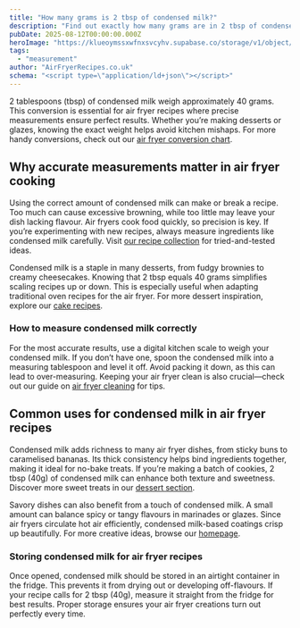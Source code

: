 ```yaml
---
title: "How many grams is 2 tbsp of condensed milk?"
description: "Find out exactly how many grams are in 2 tbsp of condensed milk for perfect air fryer recipes every time."
pubDate: 2025-08-12T00:00:00.000Z
heroImage: "https://klueoymssxwfnxsvcyhv.supabase.co/storage/v1/object/public/md/how-many-grams-is-2-tbsp-condensed-milk-0bcbaf37.webp"
tags:
  - "measurement"
author: "AirFryerRecipes.co.uk"
schema: "<script type=\"application/ld+json\"></script>"
---
```


<p>2 tablespoons (tbsp) of condensed milk weigh approximately 40 grams. This conversion is essential for air fryer recipes where precise measurements ensure perfect results. Whether you’re making desserts or glazes, knowing the exact weight helps avoid kitchen mishaps. For more handy conversions, check out our <a href=https://www.airfryerrecipe.co.uk/air-fryer-conversion-chart>air fryer conversion chart</a>.</p>  

<h2>Why accurate measurements matter in air fryer cooking</h2>  
<p>Using the correct amount of condensed milk can make or break a recipe. Too much can cause excessive browning, while too little may leave your dish lacking flavour. Air fryers cook food quickly, so precision is key. If you’re experimenting with new recipes, always measure ingredients like condensed milk carefully. Visit <a href=https://www.airfryerrecipe.co.uk/recipes>our recipe collection</a> for tried-and-tested ideas.</p>  

<p>Condensed milk is a staple in many desserts, from fudgy brownies to creamy cheesecakes. Knowing that 2 tbsp equals 40 grams simplifies scaling recipes up or down. This is especially useful when adapting traditional oven recipes for the air fryer. For more dessert inspiration, explore our <a href=https://www.airfryerrecipe.co.uk/recipe-category/cakes>cake recipes</a>.</p>  

<h3>How to measure condensed milk correctly</h3>  
<p>For the most accurate results, use a digital kitchen scale to weigh your condensed milk. If you don’t have one, spoon the condensed milk into a measuring tablespoon and level it off. Avoid packing it down, as this can lead to over-measuring. Keeping your air fryer clean is also crucial—check out our guide on <a href=https://www.airfryerrecipe.co.uk/air-fryer-cleaner>air fryer cleaning</a> for tips.</p>  

<h2>Common uses for condensed milk in air fryer recipes</h2>  
<p>Condensed milk adds richness to many air fryer dishes, from sticky buns to caramelised bananas. Its thick consistency helps bind ingredients together, making it ideal for no-bake treats. If you’re making a batch of cookies, 2 tbsp (40g) of condensed milk can enhance both texture and sweetness. Discover more sweet treats in our <a href=https://www.airfryerrecipe.co.uk/recipe-category/dessert>dessert section</a>.</p>  

<p>Savory dishes can also benefit from a touch of condensed milk. A small amount can balance spicy or tangy flavours in marinades or glazes. Since air fryers circulate hot air efficiently, condensed milk-based coatings crisp up beautifully. For more creative ideas, browse our <a href=https://www.airfryerrecipe.co.uk>homepage</a>.</p>  

<h3>Storing condensed milk for air fryer recipes</h3>  
<p>Once opened, condensed milk should be stored in an airtight container in the fridge. This prevents it from drying out or developing off-flavours. If your recipe calls for 2 tbsp (40g), measure it straight from the fridge for best results. Proper storage ensures your air fryer creations turn out perfectly every time.</p>